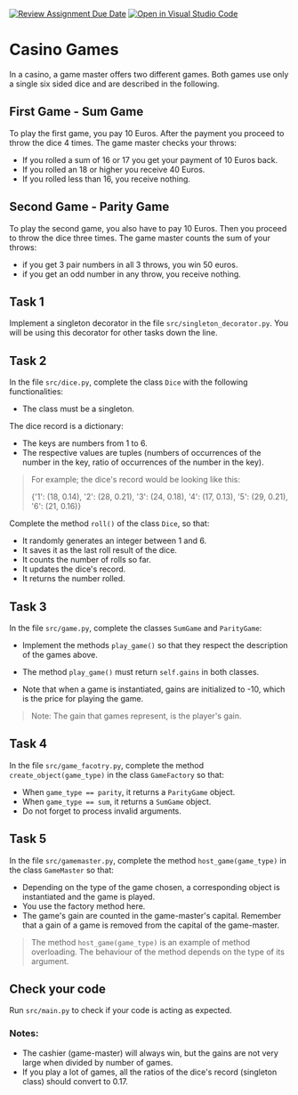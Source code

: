 [![Review Assignment Due Date](https://classroom.github.com/assets/deadline-readme-button-24ddc0f5d75046c5622901739e7c5dd533143b0c8e959d652212380cedb1ea36.svg)](https://classroom.github.com/a/XQpelFYw)
[![Open in Visual Studio Code](https://classroom.github.com/assets/open-in-vscode-718a45dd9cf7e7f842a935f5ebbe5719a5e09af4491e668f4dbf3b35d5cca122.svg)](https://classroom.github.com/online_ide?assignment_repo_id=12844152&assignment_repo_type=AssignmentRepo)
# Casino Games

In a casino, a game master offers two different games. Both games use only a single six sided dice and are described in the following.

## First Game - Sum Game
To play the first game, you pay 10 Euros. After the payment you proceed to throw the dice 4 times. The game master checks your throws:
* If you rolled a sum of 16 or 17 you get your payment of 10 Euros back.
* If you rolled an 18 or higher you receive 40 Euros.
* If you rolled less than 16, you receive nothing.

## Second Game - Parity Game
To play the second game, you also have to pay 10 Euros. Then you proceed to throw the dice three times. The game master counts the sum of your throws:
* if you get 3 pair numbers in all 3 throws, you win 50 euros.
* if you get an odd number in any throw, you receive nothing.

## Task 1
Implement a singleton decorator in the file ``src/singleton_decorator.py``. You will be using this decorator for other tasks down the line.

## Task 2
In the file ``src/dice.py``, complete the class ``Dice`` with the following functionalities:
* The class must be a singleton.

The dice record is a dictionary:
* The keys are numbers from 1 to 6.
* The respective values are tuples (numbers of occurrences of the number in the key, ratio of occurrences of the number in the key).


> For example; the dice's record would be looking like this:
>
> {'1': (18, 0.14), '2': (28, 0.21), '3': (24, 0.18), '4': (17, 0.13), '5': (29, 0.21), '6': (21, 0.16)}
> 



Complete the method ``roll()`` of the class ``Dice``, so that:
* It randomly generates an integer between 1 and 6.
* It saves it as the last roll result of the dice.
* It counts the number of rolls so far.
* It updates the dice's record.
* It returns the number rolled.


## Task 3
In the file ``src/game.py``, complete the classes ``SumGame`` and ``ParityGame``:
* Implement the methods ``play_game()`` so that they respect the description of the games above.
* The method ``play_game()`` must return `self.gains` in both classes.

* Note that when a game is instantiated, gains are initialized to -10, which is the price for playing the game.
> Note: The gain that games represent, is the player's gain.


## Task 4
In the file ``src/game_facotry.py``, complete the method ``create_object(game_type)`` in the class ``GameFactory`` so that:
* When `game_type == parity`, it returns a ``ParityGame`` object.
* When `game_type == sum`, it returns a ``SumGame`` object.
* Do not forget to process invalid arguments.

## Task 5
In the file ``src/gamemaster.py``, complete the method ``host_game(game_type)`` in the class ``GameMaster`` so that:
* Depending on the type of the game chosen, a corresponding object is instantiated and the game is played.
* You use the factory method here.
* The game's gain are counted in the game-master's capital. Remember that a gain of a game is removed from the capital of the game-master.


> The method ``host_game(game_type)`` is an example of method overloading. The behaviour of the method depends on the type of its argument.

## Check your code
Run ``src/main.py`` to check if your code is acting as expected.

### Notes:

* The cashier (game-master) will always win, but the gains are not very large when divided by number of games.
* If you play a lot of games, all the ratios of the dice's record (singleton class) should convert to 0.17.

